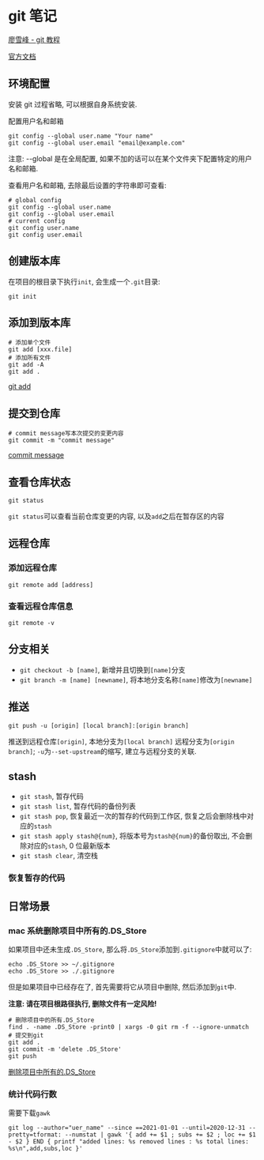# git 笔记

[廖雪峰 - git 教程](https://www.liaoxuefeng.com/wiki/896043488029600)

[官方文档](https://git-scm.com/book/en/v2)

## 环境配置

安装 git 过程省略, 可以根据自身系统安装.

配置用户名和邮箱

```shell
git config --global user.name "Your name"
git config --global user.email "email@example.com"
```

注意: --global 是在全局配置, 如果不加的话可以在某个文件夹下配置特定的用户名和邮箱.

查看用户名和邮箱, 去除最后设置的字符串即可查看:

```shell
# global config
git config --global user.name
git config --global user.email
# current config
git config user.name
git config user.email
```

## 创建版本库

在项目的根目录下执行`init`, 会生成一个`.git`目录:

```shell
git init
```

## 添加到版本库

```shell
# 添加单个文件
git add [xxx.file]
# 添加所有文件
git add -A
git add .
```

[git add](./add.md)

## 提交到仓库

```shell
# commit message写本次提交的变更内容
git commit -m "commit message"
```

[commit message](./commit-message.md)

## 查看仓库状态

```shell
git status
```

`git status`可以查看当前仓库变更的内容, 以及`add`之后在暂存区的内容

## 远程仓库

### 添加远程仓库

`git remote add [address]`

### 查看远程仓库信息

`git remote -v`

## 分支相关

- `git checkout -b [name]`, 新增并且切换到`[name]`分支
- `git branch -m [name] [newname]`, 将本地分支名称`[name]`修改为`[newname]`

## 推送

`git push -u [origin] [local branch]:[origin branch]`

推送到远程仓库`[origin]`, 本地分支为`[local branch]` 远程分支为`[origin branch]`; `-u`为`--set-upstream`的缩写, 建立与远程分支的关联.

## stash

- `git stash`, 暂存代码
- `git stash list`, 暂存代码的备份列表
- `git stash pop`, 恢复最近一次的暂存的代码到工作区, 恢复之后会删除栈中对应的`stash`
- `git stash apply stash@{num}`, 将版本号为`stash@{num}`的备份取出, 不会删除对应的`stash`, 0 位最新版本
- `git stash clear`, 清空栈

### 恢复暂存的代码

## 日常场景

### mac 系统删除项目中所有的.DS_Store

如果项目中还未生成`.DS_Store`, 那么将`.DS_Store`添加到`.gitignore`中就可以了:

```shell
echo .DS_Store >> ~/.gitignore
echo .DS_Store >> ./.gitignore
```

但是如果项目中已经存在了, 首先需要将它从项目中删除, 然后添加到`git`中.

**注意: 请在项目根路径执行, 删除文件有一定风险!**

```shell
# 删除项目中的所有.DS_Store
find . -name .DS_Store -print0 | xargs -0 git rm -f --ignore-unmatch
# 提交到git
git add .
git commit -m 'delete .DS_Store'
git push
```

[删除项目中所有的.DS_Store](./delete-DS_Store.md)

### 统计代码行数

需要下载`gawk`

```shell
git log --author="uer_name" --since ==2021-01-01 --until=2020-12-31 --pretty=tformat: --numstat | gawk '{ add += $1 ; subs += $2 ; loc += $1 - $2 } END { printf "added lines: %s removed lines : %s total lines: %s\n",add,subs,loc }'
```
